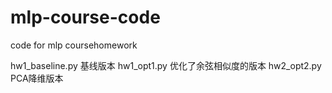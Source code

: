 # mlp-course-code
code for mlp coursehomework

hw1_baseline.py   基线版本
hw1_opt1.py   优化了余弦相似度的版本
hw2_opt2.py   PCA降维版本
